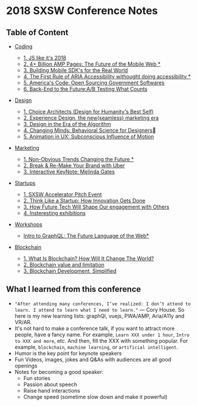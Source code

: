 
# 2018 SXSW Conference Notes

## Table of Content
- [Coding](./Coding.md#coding)
    - [1. JS like it's 2018](./Coding.md#1-js-like-its-2018)
    - [2. 4+ Billion AMP Pages: The Future of the Mobile Web *](./Coding.md#2-4-billion-amp-pages-the-future-of-the-mobile-web-)
    - [3. Building Mobile SDK's for the Real World](./Coding.md#3-building-mobile-sdks-for-the-real-world)
    - [4. The First Rule of ARIA Accessibility withought doing accessibility *](./Coding.md#4-the-first-rule-of-aria-accessibility-withought-doing-accessibility-)
    - [5. America's Code: Open Sourcing Government Softwares](./Coding.md#5-americas-code-open-sourcing-government-softwares)
    - [6. Back-End to the Future:A/B Testing What Counts](./Coding.md#6-back-end-to-the-futureab-testing-what-counts)

- [Design](./Design#design)
    - [1. Choice Architects (Design for Humanity's Best Self)](./Design#1-choice-architects-design-for-humanitys-best-self)
    - [2. Experience Design, the new(seamless) marketing era](./Design#2-experience-design-the-newseamless-marketing-era)
    - [3. Design in the Era of the Algorithm](./Design#3-design-in-the-era-of-the-algorithm)
    - [4. Changing Minds: Behavioral Science for Designers ](./Design#4-changing-minds-behavioral-science-for-designers)
    - [5. Animation in UX: Subconscious Influence of Motion](./Design#5-animation-in-ux-subconscious-influence-of-motion)
- [Marketing](./Marketing#marketing)
    - [1. Non-Obvious Trends Changing the Future *](./Marketing#1-non-obvious-trends-changing-the-future-)
    - [2. Break & Re-Make Your Brand with Uber](./Marketing#2-break--re-make-your-brand-with-uber)
    - [3. Interactive KeyNote: Melinda Gates](./Marketing#3-interactive-keynote-melinda-gates)
- [Startups](./Startups#startups)
    - [1. SXSW Accelerator Pitch Event](./Startups#1-sxsw-accelerator-pitch-event)
    - [2. Think Like a Startup: How Innovation Gets Done](./Startups#2-think-like-a-startup-how-innovation-gets-done)
    - [3. How Future Tech Will Shape Our engagement with Others](./Startups#3-how-future-tech-will-shape-our-engagement-with-others)
    - [4. Insteresting exhibitions](./Startups#insteresting-exhibitions)
- [Workshops](./Workshops#workshops)
    - [Intro to GraphQL: The Future Language of the Web*](./Workshops#intro-to-graphql-the-future-language-of-the-web)
- [Blockchain](./Blockchain#blockchain)
    - [1. What Is Blockchain? How Will It Change The World?](./Blockchain#1-what-is-blockchain-how-will-it-change-the-world)
    - [2. Blockchain value and limitation](./Blockchain#2-blockchain-value-and-limitation)
    - [3. Blockchain Development, Simplified](./Blockchain#3-blockchain-development-simplified)
## What I learned from this conference 

- `"After attending many conferences, I’ve realized: I don’t attend to learn. I attend to learn what I need to learn."`  — Cory House. So here is my new learning lists: graphQl, vuejs, PWA/AMP, Aria/A11y and VR/AR.
- It's not hard to make a conference talk, if you want to attract more people, have a fancy name. For example, `Learn XXX under 1 hour`, `Intro to XXX and more`, etc. And then, fill the XXX with something popular. For example, `blockchain`, `machine learning`, or `artificial intelligent`.
- Humor is the key point for keynote speakers
- Fun Videos, images, jokes and Q&As with audiences are all good openings 
- Notes for becoming a good speaker:
    - Fun stories
    - Passion about speech
    - Raise hand interactions
    - Change speed (sometime slow down and make it powerful)